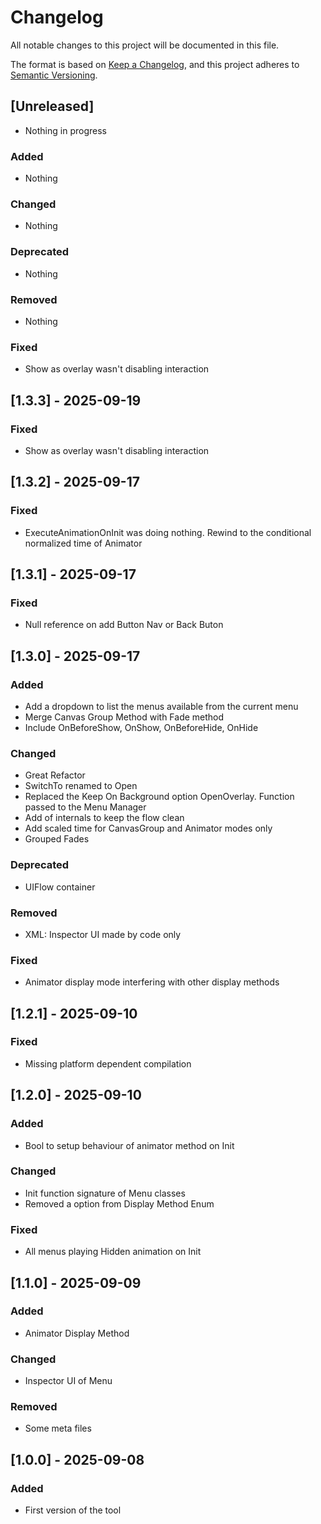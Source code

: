 # Changelog

All notable changes to this project will be documented in this file.

The format is based on [Keep a Changelog](https://keepachangelog.com/en/1.0.0/),
and this project adheres to [Semantic Versioning](https://semver.org/spec/v2.0.0.html).

## [Unreleased]
- Nothing in progress

### Added
- Nothing

### Changed
- Nothing

### Deprecated
- Nothing

### Removed
- Nothing

### Fixed
- Show as overlay wasn't disabling interaction

## [1.3.3] - 2025-09-19

### Fixed
- Show as overlay wasn't disabling interaction

## [1.3.2] - 2025-09-17

### Fixed
- ExecuteAnimationOnInit was doing nothing. Rewind to the conditional normalized time of Animator

## [1.3.1] - 2025-09-17

### Fixed
- Null reference on add Button Nav or Back Buton

## [1.3.0] - 2025-09-17

### Added
- Add a dropdown to list the menus available from the current menu
- Merge Canvas Group Method with Fade method
- Include OnBeforeShow, OnShow, OnBeforeHide, OnHide

### Changed
- Great Refactor
- SwitchTo renamed to Open
- Replaced the Keep On Background option OpenOverlay. Function passed to the Menu Manager
- Add of internals to keep the flow clean
- Add scaled time for CanvasGroup and Animator modes only
- Grouped Fades

### Deprecated
- UIFlow container

### Removed
- XML: Inspector UI made by code only

### Fixed
- Animator display mode interfering with other display methods

## [1.2.1] - 2025-09-10

### Fixed
- Missing platform dependent compilation

## [1.2.0] - 2025-09-10

### Added
- Bool to setup behaviour of animator method on Init

### Changed
- Init function signature of Menu classes
- Removed a option from Display Method Enum

### Fixed
- All menus playing Hidden animation on Init

## [1.1.0] - 2025-09-09

### Added

- Animator Display Method

### Changed

- Inspector UI of Menu

### Removed
- Some meta files

## [1.0.0] - 2025-09-08

### Added
- First version of the tool